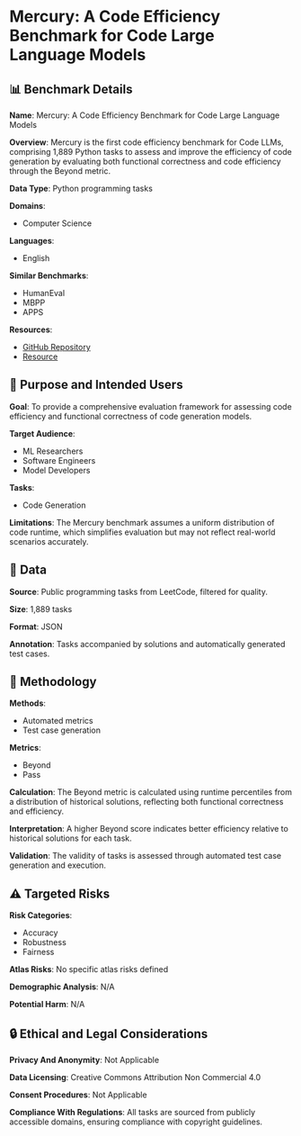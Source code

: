 # Mercury: A Code Efficiency Benchmark for Code Large Language Models

## 📊 Benchmark Details

**Name**: Mercury: A Code Efficiency Benchmark for Code Large Language Models

**Overview**: Mercury is the first code efficiency benchmark for Code LLMs, comprising 1,889 Python tasks to assess and improve the efficiency of code generation by evaluating both functional correctness and code efficiency through the Beyond metric.

**Data Type**: Python programming tasks

**Domains**:
- Computer Science

**Languages**:
- English

**Similar Benchmarks**:
- HumanEval
- MBPP
- APPS

**Resources**:
- [GitHub Repository](https://github.com/Elfsong/Mercury)
- [Resource](https://huggingface.co/datasets/Elfsong/Mercury)

## 🎯 Purpose and Intended Users

**Goal**: To provide a comprehensive evaluation framework for assessing code efficiency and functional correctness of code generation models.

**Target Audience**:
- ML Researchers
- Software Engineers
- Model Developers

**Tasks**:
- Code Generation

**Limitations**: The Mercury benchmark assumes a uniform distribution of code runtime, which simplifies evaluation but may not reflect real-world scenarios accurately.

## 💾 Data

**Source**: Public programming tasks from LeetCode, filtered for quality.

**Size**: 1,889 tasks

**Format**: JSON

**Annotation**: Tasks accompanied by solutions and automatically generated test cases.

## 🔬 Methodology

**Methods**:
- Automated metrics
- Test case generation

**Metrics**:
- Beyond
- Pass

**Calculation**: The Beyond metric is calculated using runtime percentiles from a distribution of historical solutions, reflecting both functional correctness and efficiency.

**Interpretation**: A higher Beyond score indicates better efficiency relative to historical solutions for each task.

**Validation**: The validity of tasks is assessed through automated test case generation and execution.

## ⚠️ Targeted Risks

**Risk Categories**:
- Accuracy
- Robustness
- Fairness

**Atlas Risks**:
No specific atlas risks defined

**Demographic Analysis**: N/A

**Potential Harm**: N/A

## 🔒 Ethical and Legal Considerations

**Privacy And Anonymity**: Not Applicable

**Data Licensing**: Creative Commons Attribution Non Commercial 4.0

**Consent Procedures**: Not Applicable

**Compliance With Regulations**: All tasks are sourced from publicly accessible domains, ensuring compliance with copyright guidelines.
